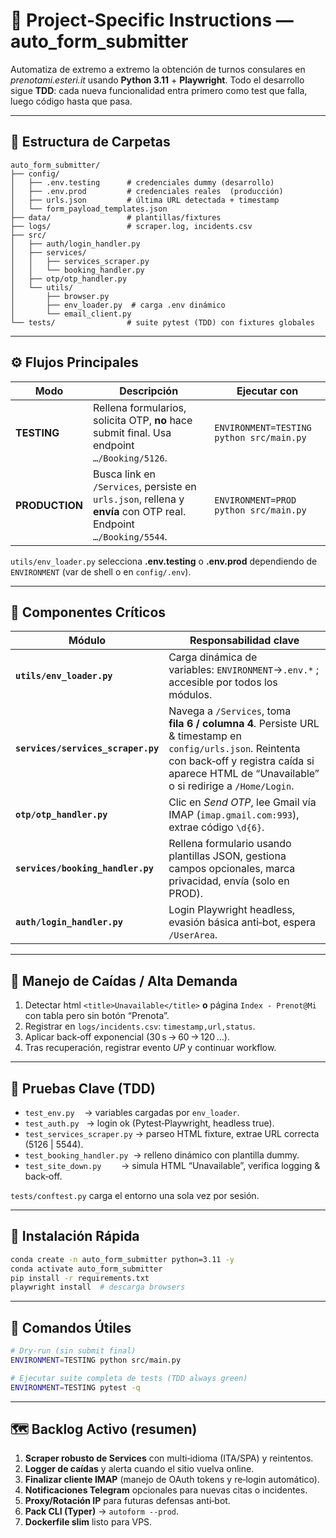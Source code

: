 # 🚀 Project‑Specific Instructions — **auto_form_submitter**

Automatiza de extremo a extremo la obtención de turnos consulares en *prenotami.esteri.it* usando **Python 3.11** + **Playwright**. Todo el desarrollo sigue **TDD**: cada nueva funcionalidad entra primero como test que falla, luego código hasta que pasa.

---

## 📁 Estructura de Carpetas

```text
auto_form_submitter/
├── config/
│   ├── .env.testing      # credenciales dummy (desarrollo)
│   ├── .env.prod         # credenciales reales  (producción)
│   ├── urls.json         # última URL detectada + timestamp
│   └── form_payload_templates.json
├── data/                 # plantillas/fixtures
├── logs/                 # scraper.log, incidents.csv
├── src/
│   ├── auth/login_handler.py
│   ├── services/
│   │   ├── services_scraper.py
│   │   └── booking_handler.py
│   ├── otp/otp_handler.py
│   └── utils/
│       ├── browser.py
│       ├── env_loader.py  # carga .env dinámico
│       └── email_client.py
└── tests/                # suite pytest (TDD) con fixtures globales
```

---

## ⚙️ Flujos Principales

| Modo            | Descripción                                                                                       | Ejecutar con                                    |
|-----------------|-----------------------------------------------------------------------------------------------------|-------------------------------------------------|
| **TESTING**     | Rellena formularios, solicita OTP, **no** hace submit final. Usa endpoint `…/Booking/5126`.         | `ENVIRONMENT=TESTING python src/main.py`        |
| **PRODUCTION**  | Busca link en `/Services`, persiste en `urls.json`, rellena y **envía** con OTP real. Endpoint `…/Booking/5544`. | `ENVIRONMENT=PROD    python src/main.py`        |

`utils/env_loader.py` selecciona **.env.testing** o **.env.prod** dependiendo de `ENVIRONMENT` (var de shell o en `config/.env`).

---

## 🔑 Componentes Críticos

| Módulo | Responsabilidad clave |
|--------|-----------------------|
| **`utils/env_loader.py`** | Carga dinámica de variables: `ENVIRONMENT`→`.env.*` ; accesible por todos los módulos. |
| **`services/services_scraper.py`** | Navega a `/Services`, toma **fila 6 / columna 4**. Persiste URL & timestamp en `config/urls.json`. Reintenta con back‑off y registra caída si aparece HTML de “Unavailable” o si redirige a `/Home/Login`. |
| **`otp/otp_handler.py`** | Clic en *Send OTP*, lee Gmail vía IMAP (`imap.gmail.com:993`), extrae código `\d{6}`. |
| **`services/booking_handler.py`** | Rellena formulario usando plantillas JSON, gestiona campos opcionales, marca privacidad, envía (solo en PROD). |
| **`auth/login_handler.py`** | Login Playwright headless, evasión básica anti‑bot, espera `/UserArea`. |

---

## 🔁 Manejo de Caídas / Alta Demanda

1. Detectar html `<title>Unavailable</title>` **o** página `Index - Prenot@Mi` con tabla pero sin botón “Prenota”.
2. Registrar en `logs/incidents.csv`: `timestamp,url,status`.
3. Aplicar back‑off exponencial (30 s → 60 → 120 …).
4. Tras recuperación, registrar evento *UP* y continuar workflow.

---

## 🧪 Pruebas Clave (TDD)

- `test_env.py`    → variables cargadas por `env_loader`.
- `test_auth.py`   → login ok (Pytest‑Playwright, headless true).
- `test_services_scraper.py` → parseo HTML fixture, extrae URL correcta (5126 | 5544).
- `test_booking_handler.py`  → relleno dinámico con plantilla dummy.
- `test_site_down.py`        → simula HTML “Unavailable”, verifica logging & back‑off.

`tests/conftest.py` carga el entorno una sola vez por sesión.

---

## 🔧 Instalación Rápida

```bash
conda create -n auto_form_submitter python=3.11 -y
conda activate auto_form_submitter
pip install -r requirements.txt
playwright install  # descarga browsers
```

---

## 📜 Comandos Útiles

```bash
# Dry‑run (sin submit final)
ENVIRONMENT=TESTING python src/main.py

# Ejecutar suite completa de tests (TDD always green)
ENVIRONMENT=TESTING pytest -q
```

---

## 🗺️ Backlog Activo (resumen)

1. **Scraper robusto de Services** con multi‑idioma (ITA/SPA) y reintentos.
2. **Logger de caídas** y alerta cuando el sitio vuelva online.
3. **Finalizar cliente IMAP** (manejo de OAuth tokens y re‑login automático).
4. **Notificaciones Telegram** opcionales para nuevas citas o incidentes.
5. **Proxy/Rotación IP** para futuras defensas anti‑bot.
6. **Pack CLI (Typer)** → `autoform --prod`.
7. **Dockerfile slim** listo para VPS.